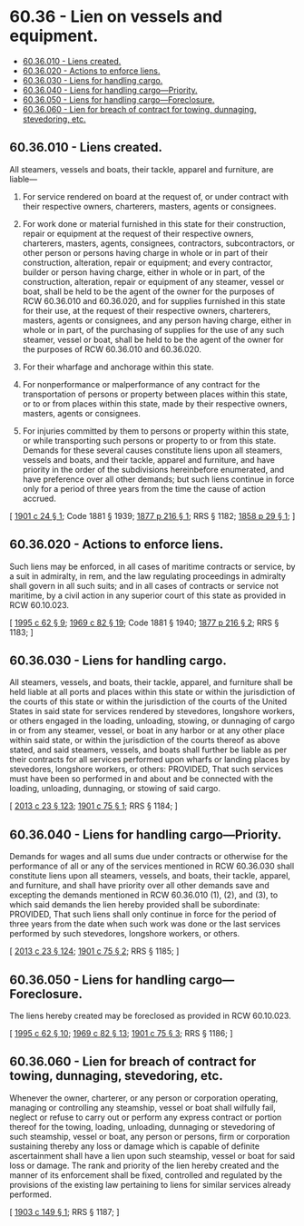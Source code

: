 # 60.36 - Lien on vessels and equipment.
* [60.36.010 - Liens created.](#6036010---liens-created)
* [60.36.020 - Actions to enforce liens.](#6036020---actions-to-enforce-liens)
* [60.36.030 - Liens for handling cargo.](#6036030---liens-for-handling-cargo)
* [60.36.040 - Liens for handling cargo—Priority.](#6036040---liens-for-handling-cargopriority)
* [60.36.050 - Liens for handling cargo—Foreclosure.](#6036050---liens-for-handling-cargoforeclosure)
* [60.36.060 - Lien for breach of contract for towing, dunnaging, stevedoring, etc.](#6036060---lien-for-breach-of-contract-for-towing-dunnaging-stevedoring-etc)
## 60.36.010 - Liens created.
All steamers, vessels and boats, their tackle, apparel and furniture, are liable—

1. For service rendered on board at the request of, or under contract with their respective owners, charterers, masters, agents or consignees.

2. For work done or material furnished in this state for their construction, repair or equipment at the request of their respective owners, charterers, masters, agents, consignees, contractors, subcontractors, or other person or persons having charge in whole or in part of their construction, alteration, repair or equipment; and every contractor, builder or person having charge, either in whole or in part, of the construction, alteration, repair or equipment of any steamer, vessel or boat, shall be held to be the agent of the owner for the purposes of RCW 60.36.010 and 60.36.020, and for supplies furnished in this state for their use, at the request of their respective owners, charterers, masters, agents or consignees, and any person having charge, either in whole or in part, of the purchasing of supplies for the use of any such steamer, vessel or boat, shall be held to be the agent of the owner for the purposes of RCW 60.36.010 and 60.36.020.

3. For their wharfage and anchorage within this state.

4. For nonperformance or malperformance of any contract for the transportation of persons or property between places within this state, or to or from places within this state, made by their respective owners, masters, agents or consignees.

5. For injuries committed by them to persons or property within this state, or while transporting such persons or property to or from this state. Demands for these several causes constitute liens upon all steamers, vessels and boats, and their tackle, apparel and furniture, and have priority in the order of the subdivisions hereinbefore enumerated, and have preference over all other demands; but such liens continue in force only for a period of three years from the time the cause of action accrued.

\[ [1901 c 24 § 1](http://leg.wa.gov/CodeReviser/documents/sessionlaw/1901c24.pdf?cite=1901%20c%2024%20§%201); Code 1881 § 1939; [1877 p 216 § 1](http://leg.wa.gov/CodeReviser/Pages/session_laws.aspx?cite=1877%20p%20216%20§%201); RRS § 1182; [1858 p 29 § 1](http://leg.wa.gov/CodeReviser/Pages/session_laws.aspx?cite=1858%20p%2029%20§%201); \]

## 60.36.020 - Actions to enforce liens.
Such liens may be enforced, in all cases of maritime contracts or service, by a suit in admiralty, in rem, and the law regulating proceedings in admiralty shall govern in all such suits; and in all cases of contracts or service not maritime, by a civil action in any superior court of this state as provided in RCW 60.10.023.

\[ [1995 c 62 § 9](http://lawfilesext.leg.wa.gov/biennium/1995-96/Pdf/Bills/Session%20Laws/House/1086.SL.pdf?cite=1995%20c%2062%20§%209); [1969 c 82 § 19](http://leg.wa.gov/CodeReviser/documents/sessionlaw/1969c82.pdf?cite=1969%20c%2082%20§%2019); Code 1881 § 1940; [1877 p 216 § 2](http://leg.wa.gov/CodeReviser/Pages/session_laws.aspx?cite=1877%20p%20216%20§%202); RRS § 1183; \]

## 60.36.030 - Liens for handling cargo.
All steamers, vessels, and boats, their tackle, apparel, and furniture shall be held liable at all ports and places within this state or within the jurisdiction of the courts of this state or within the jurisdiction of the courts of the United States in said state for services rendered by stevedores, longshore workers, or others engaged in the loading, unloading, stowing, or dunnaging of cargo in or from any steamer, vessel, or boat in any harbor or at any other place within said state, or within the jurisdiction of the courts thereof as above stated, and said steamers, vessels, and boats shall further be liable as per their contracts for all services performed upon wharfs or landing places by stevedores, longshore workers, or others: PROVIDED, That such services must have been so performed in and about and be connected with the loading, unloading, dunnaging, or stowing of said cargo.

\[ [2013 c 23 § 123](http://lawfilesext.leg.wa.gov/biennium/2013-14/Pdf/Bills/Session%20Laws/Senate/5077-S.SL.pdf?cite=2013%20c%2023%20§%20123); [1901 c 75 § 1](http://leg.wa.gov/CodeReviser/documents/sessionlaw/1901c75.pdf?cite=1901%20c%2075%20§%201); RRS § 1184; \]

## 60.36.040 - Liens for handling cargo—Priority.
Demands for wages and all sums due under contracts or otherwise for the performance of all or any of the services mentioned in RCW 60.36.030 shall constitute liens upon all steamers, vessels, and boats, their tackle, apparel, and furniture, and shall have priority over all other demands save and excepting the demands mentioned in RCW 60.36.010 (1), (2), and (3), to which said demands the lien hereby provided shall be subordinate: PROVIDED, That such liens shall only continue in force for the period of three years from the date when such work was done or the last services performed by such stevedores, longshore workers, or others.

\[ [2013 c 23 § 124](http://lawfilesext.leg.wa.gov/biennium/2013-14/Pdf/Bills/Session%20Laws/Senate/5077-S.SL.pdf?cite=2013%20c%2023%20§%20124); [1901 c 75 § 2](http://leg.wa.gov/CodeReviser/documents/sessionlaw/1901c75.pdf?cite=1901%20c%2075%20§%202); RRS § 1185; \]

## 60.36.050 - Liens for handling cargo—Foreclosure.
The liens hereby created may be foreclosed as provided in RCW 60.10.023.

\[ [1995 c 62 § 10](http://lawfilesext.leg.wa.gov/biennium/1995-96/Pdf/Bills/Session%20Laws/House/1086.SL.pdf?cite=1995%20c%2062%20§%2010); [1969 c 82 § 13](http://leg.wa.gov/CodeReviser/documents/sessionlaw/1969c82.pdf?cite=1969%20c%2082%20§%2013); [1901 c 75 § 3](http://leg.wa.gov/CodeReviser/documents/sessionlaw/1901c75.pdf?cite=1901%20c%2075%20§%203); RRS § 1186; \]

## 60.36.060 - Lien for breach of contract for towing, dunnaging, stevedoring, etc.
Whenever the owner, charterer, or any person or corporation operating, managing or controlling any steamship, vessel or boat shall wilfully fail, neglect or refuse to carry out or perform any express contract or portion thereof for the towing, loading, unloading, dunnaging or stevedoring of such steamship, vessel or boat, any person or persons, firm or corporation sustaining thereby any loss or damage which is capable of definite ascertainment shall have a lien upon such steamship, vessel or boat for said loss or damage. The rank and priority of the lien hereby created and the manner of its enforcement shall be fixed, controlled and regulated by the provisions of the existing law pertaining to liens for similar services already performed.

\[ [1903 c 149 § 1](http://leg.wa.gov/CodeReviser/documents/sessionlaw/1903c149.pdf?cite=1903%20c%20149%20§%201); RRS § 1187; \]

